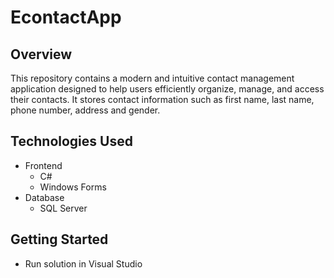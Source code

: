 # EcontactApp

## Overview
This repository contains a modern and intuitive contact management application designed to help users efficiently organize, manage, and access their contacts.
It stores contact information such as first name, last name, phone number, address and gender.

## Technologies Used
- Frontend
  - C#
  - Windows Forms
- Database
  - SQL Server

## Getting Started
- Run solution in Visual Studio
